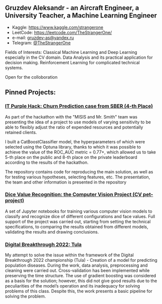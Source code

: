 ## Gruzdev Aleksandr - an Aircraft Engineer, a University Teacher, a Machine Learning Engineer 

* Kaggle: https://www.kaggle.com/strangerone
* LeetCode: https://leetcode.com/TheStrangerOne/
* e-mail: gruzdev-as@yandex.ru
* Telegram: [@TheStrangerOne](https://t.me/TheStrangerOne)

Fields of Interests: Classical Machine Learning and Deep Learning especially in the CV domain. Data Analysis and its practical application for decision making. Reinforcement Learning for complicated technical systems.  

Open for the colloboration 

## Pinned Projects: 
### [IT Purple Hack: Churn Prediction case from SBER (4-th Place)](https://github.com/gruzdev-as/IT-Purple-Hack) 

As part of the hackathon with the "MISIS and Mr. Smith" team was presenting the idea of a project to use models of varying sensitivity to be able to flexibly adjust the ratio of expended resources and potentially retained clients.

I built a CatBoostClassifier model, the hyperparameters of which were selected using the Optuna library, thanks to which it was possible to achieve the value of the ROC_AUC metric = 0.77+, which allowed us to take 5-th place on the public and 8-th place on the private leaderboard according to the results of the hackathon.

The repository contains code for reproducing the main solution, as well as for testing various hypotheses, selecting features, etc. The presentation, the team and other information is presented in the repository

### [Dice Value Recognition: the Computer Vision Project (CV pet-project)](https://github.com/gruzdev-as/Dice_recognition.The-computer-vision-project) 

A set of Jupyter notebooks for training various computer vision models to classify and recognize dice of different configurations and face values. Full support of the project was carried out, starting from setting the technical specifications, to comparing the results obtained from different models, validating the results and drawing conclusions. 

### [Digital Breakthrough 2022: Tula](https://github.com/gruzdev-as/Tula_Digital_Breakthrough)

My attempt to solve the issue within the framework of the Digital Breakthrough 2022 championship (Tula) - Creation of a model for predicting population diseases. During the work, data analysis, preprocessing and cleaning were carried out. Cross-validation has been implemented while preserving the time structure. The use of gradient boosting was considered as a basis for the solution; however, this did not give good results due to the peculiarities of the model’s operation and its inadequacy for solving problems of this class. Despite this, the work presents a basic pipeline for solving the problem.
